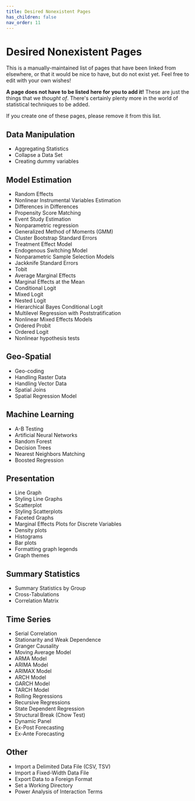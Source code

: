 ```yaml
---
title: Desired Nonexistent Pages
has_children: false
nav_order: 11
---
```


# Desired Nonexistent Pages

This is a manually-maintained list of pages that have been linked from elsewhere, or that it would be nice to have, but do not exist yet. Feel free to edit with your own wishes!

**A page does not have to be listed here for you to add it!** These are just the things that we *thought of*. There's certainly plenty more in the world of statistical techniques to be added.

If you create one of these pages, please remove it from this list.

## Data Manipulation

* Aggregating Statistics
* Collapse a Data Set
* Creating dummy variables

## Model Estimation

* Random Effects
* Nonlinear Instrumental Variables Estimation
* Differences in Differences
* Propensity Score Matching
* Event Study Estimation
* Nonparametric regression
* Generalized Method of Moments (GMM)
* Cluster Bootstrap Standard Errors
* Treatment Effect Model
* Endogenous Switching Model
* Nonparametric Sample Selection Models
* Jackknife Standard Errors
* Tobit
* Average Marginal Effects
* Marginal Effects at the Mean
* Conditional Logit
* Mixed Logit
* Nested Logit
* Hierarchical Bayes Conditional Logit
* Multilevel Regression with Poststratification
* Nonlinear Mixed Effects Models
* Ordered Probit
* Ordered Logit
* Nonlinear hypothesis tests

## Geo-Spatial

* Geo-coding
* Handling Raster Data
* Handling Vector Data
* Spatial Joins
* Spatial Regression Model


## Machine Learning 

* A-B Testing
* Artificial Neural Networks
* Random Forest
* Decision Trees
* Nearest Neighbors Matching
* Boosted Regression

## Presentation

* Line Graph
* Styling Line Graphs
* Scatterplot
* Styling Scatterplots
* Faceted Graphs
* Marginal Effects Plots for Discrete Variables
* Density plots
* Histograms
* Bar plots
* Formatting graph legends
* Graph themes

## Summary Statistics

* Summary Statistics by Group
* Cross-Tabulations
* Correlation Matrix

## Time Series

* Serial Correlation
* Stationarity and Weak Dependence
* Granger Causality
* Moving Average Model
* ARMA Model 
* ARIMA Model 
* ARIMAX Model
* ARCH Model
* GARCH Model
* TARCH Model
* Rolling Regressions
* Recursive Regressions
* State Dependent Regression
* Structural Break (Chow Test)
* Dynamic Panel
* Ex-Post Forecasting
* Ex-Ante Forecasting

## Other

* Import a Delimited Data File (CSV, TSV)
* Import a Fixed-Width Data File
* Export Data to a Foreign Format
* Set a Working Directory
* Power Analysis of Interaction Terms
